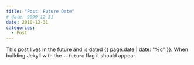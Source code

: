 ```yaml
---
title: "Post: Future Date"
# date: 9999-12-31
date: 2010-12-31
categories:
  - Post
---
```


This post lives in the future and is dated {{ page.date | date: "%c" }}. When building Jekyll with the `--future` flag it should appear.